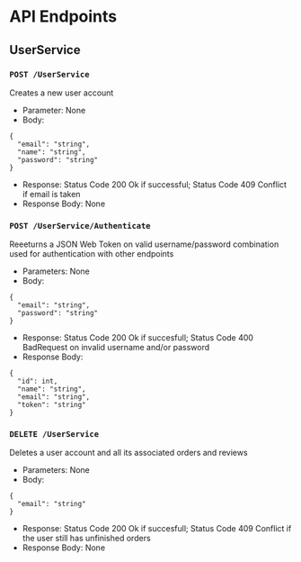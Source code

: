 # API Endpoints
## UserService
### ```POST /UserService```
Creates a new user account
  - Parameter: None
  - Body:
  ```
  {
    "email": "string",
    "name": "string",
    "password": "string"
  }
  ```
  - Response: Status Code 200 Ok if successful; Status Code 409 Conflict if email is taken
  - Response Body: None

### ```POST /UserService/Authenticate```
Reeeturns a JSON Web Token on valid username/password combination used for authentication with other endpoints
  - Parameters: None
  - Body: 
  ```
  {
    "email": "string",
    "password": "string"
  }
  ```
  - Response: Status Code 200 Ok if succesfull; Status Code 400 BadRequest on invalid username and/or password
  - Response Body:
  ```
  {
    "id": int,
    "name": "string",
    "email": "string",
    "token": "string"
  }
  ```
  
### ```DELETE /UserService```
Deletes a user account and all its associated orders and reviews
  - Parameters: None
  - Body:
  ```
  {
    "email": "string"
  }
  ```
  - Response: Status Code 200 Ok if succesfull; Status Code 409 Conflict if the user still has unfinished orders
  - Response Body: None
